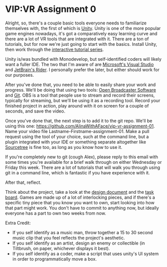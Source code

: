VIP:VR Assignment 0
===

Alright, so, there's a couple basic tools everyone needs to familiarize themselves with, the first of which is [Unity](https://unity3d.com/). Unity is one of the more popular game engines nowadays, it's got a comparatively easy learning curve and there are a lot of VR tools that are integrated with it. There are a ton of tutorials, but for now we're just going to start with the basics. Install Unity, then work through the [interactive tutorial series](https://unity3d.com/learn/tutorials/s/interactive-tutorials).

Unity is/was bundled with Monodevelop, but self-identified coders will likely want a fuller IDE. The two that I'm aware of are [Microsoft's Visual Studio](https://visualstudio.microsoft.com/) and [JetBrain's Rider](https://www.jetbrains.com/rider/). I personally prefer the later, but either should work for our purposes.

After you've done that, you need to be able to easily share your work and progress. We'll be doing that using two tools: [Open Broadcaster Software](https://obsproject.com/) and [Git](https://git-scm.com/). OBS is a tool that people use to stream and record their screens, typically for streaming, but we'll be using it as a recording tool. Record your finished project in action, play around with it on screen for a couple of seconds, and save the video.

Once you've done that, the next step is to add it to the git repo. We'll be using this one: https://github.com/AlinaWithAFace/vip-vr-assignment-01. Name your video file Lastname-Firstname-assignment-01. Make a pull request using the tool of your choice, such at the command line, but a plugin integrated with your IDE or something separate altogether like [Sourcetree](https://www.sourcetreeapp.com/) is fine too, as long as you know how to use it.

If you're completely new to git (cough Alex), please reply to this email with some times you're available for a brief walk through on either Wednesday or Friday this week. There are a lot of tutorials that will walk you through using git in a command line, which is fantastic if you have experience with it.

After that, reflect.

Think about the project, take a look at the [design document](https://docs.google.com/document/d/1BTefrIn6bn2yzXI-gH4zSJV0cSGf5rTrSG3bzxgXpxg/edit?usp=sharing) and the [task board](https://trello.com/b/MgesfKag). Games are made up of a lot of interlocking pieces, and if there's a specific tiny piece that you know you want to own, start looking into how that part might work. You don't have to commit to anything now, but ideally everyone has a part to own two weeks from now.

Extra Credit:

* If you self identify as a music man, throw together a 15 to 30 second music clip that you feel reflects the project's aesthetic.
* If you self identify as an artist, design an enemy or collectible (in Tiltbrush, on paper, whichever displays it best).
* If you self identify as a coder, make a script that uses unity's UI system in order to programmatically move a box.
